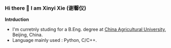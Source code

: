 ### Hi there 👋 I am Xinyi Xie (谢馨仪)

**Intrduction**

<!-- - I'm currently working. -->
- I'm curretnly studing for a B.Eng. degree at [China Agricultural University](http://en.cau.edu.cn/), Beijing, China.  
- Language mainly used : Python, C/C++.
<!--
- I'm working in [EPIC-LAB](https://pku-epic.github.io/), [CFCS](https://cfcs.pku.edu.cn/english/), [Peking University](https://english.pku.edu.cn/) as a research assistant.
- I once worked in Suzhou Zhito Tech. as a vision algorithm intern.
- I'm currently working on 3d vision & robotics, especially on active 3d scene understanding. 
- Reach me at my Wechat : mfp-0610.
-->
<!-- - I'm currently learning HPC & distributed system. -->
<!-- - 👯 I’m looking to collaborate on ...
- 🤔 I’m looking for help with ...
- 💬 Ask me about ... -->
<!-- - 😄 Pronouns: ...
- ⚡ Fun fact: ... -->
<!--
- 👋 Hi, I’m @xxyen
- 👀 I’m interested in ...
- 🌱 I’m currently learning ...
- 💞️ I’m looking to collaborate on ...
- 📫 How to reach me ...
-->
<!--
**Detail**

![Anurag's GitHub stats](https://github-readme-stats.vercel.app/api?username=xxyen)

![Top Langs](https://github-readme-stats.vercel.app/api/top-langs/?username=xxyen)
-->
<!-- &hide=javascript,html -->
